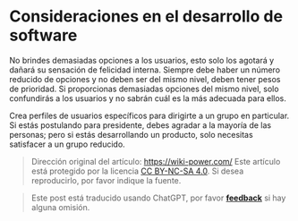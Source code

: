 # Consideraciones en el desarrollo de software

No brindes demasiadas opciones a los usuarios, esto solo los agotará y dañará su sensación de felicidad interna. Siempre debe haber un número reducido de opciones y no deben ser del mismo nivel, deben tener pesos de prioridad. Si proporcionas demasiadas opciones del mismo nivel, solo confundirás a los usuarios y no sabrán cuál es la más adecuada para ellos.

Crea perfiles de usuarios específicos para dirigirte a un grupo en particular. Si estás postulando para presidente, debes agradar a la mayoría de las personas; pero si estás desarrollando un producto, solo necesitas satisfacer a un grupo reducido.

> Dirección original del artículo: <https://wiki-power.com/>
> Este artículo está protegido por la licencia [CC BY-NC-SA 4.0](https://creativecommons.org/licenses/by/4.0/deed.zh). Si desea reproducirlo, por favor indique la fuente.

> Este post está traducido usando ChatGPT, por favor [**feedback**](https://github.com/linyuxuanlin/Wiki_MkDocs/issues/new) si hay alguna omisión.